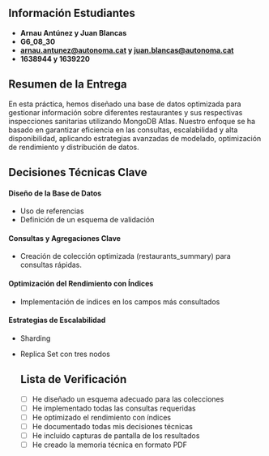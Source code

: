    ## Información Estudiantes

   - **Arnau Antúnez y Juan Blancas**
   - **G6_08_30**
   - **arnau.antunez@autonoma.cat y juan.blancas@autonoma.cat**
   - **1638944 y 1639220**

   ## Resumen de la Entrega

En esta práctica, hemos diseñado una base de datos optimizada para gestionar información sobre diferentes restaurantes y sus respectivas inspecciones sanitarias utilizando MongoDB Atlas. Nuestro enfoque se ha basado en garantizar eficiencia en las consultas, escalabilidad y alta disponibilidad, aplicando estrategias avanzadas de modelado, optimización de rendimiento y distribución de datos.

## Decisiones Técnicas Clave
#### Diseño de la Base de Datos
-  Uso de referencias 
- Definición de un esquema de validación
#### Consultas y Agregaciones Clave
- Creación de colección optimizada (restaurants_summary) para consultas rápidas.
#### Optimización del Rendimiento con Índices
- Implementación de índices en los campos más consultados
#### Estrategias de Escalabilidad
-  Sharding
-  Replica Set con tres nodos

   ## Lista de Verificación

   - [ ] He diseñado un esquema adecuado para las colecciones
   - [ ] He implementado todas las consultas requeridas
   - [ ] He optimizado el rendimiento con índices
   - [ ] He documentado todas mis decisiones técnicas
   - [ ] He incluido capturas de pantalla de los resultados
   - [ ] He creado la memoria técnica en formato PDF
